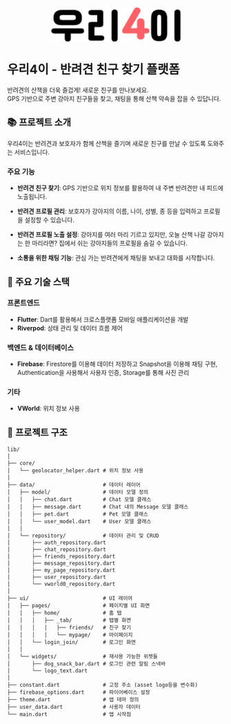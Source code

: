 <p align="center">
  <img src="assets/images/mainLogo.svg" alt="App Logo" width="300">
</p>

# 우리4이 - 반려견 친구 찾기 플랫폼

반려견의 산책을 더욱 즐겁게! 새로운 친구를 만나보세요.<br>
GPS 기반으로 주변 강아지 친구들을 찾고, 채팅을 통해 산책 약속을 잡을 수 있답니다.

## 📚 프로젝트 소개

우리4이는 반려견과 보호자가 함께 산책을 즐기며 새로운 친구를 만날 수 있도록 도와주는 서비스입니다.

### 주요 기능

- **반려견 친구 찾기**: GPS 기반으로 위치 정보를 활용하여 내 주변 반려견만 내 피드에 노출됩니다.

- **반려견 프로필 관리**: 보호자가 강아지의 이름, 나이, 성별, 종 등을 입력하고 프로필을 설정할 수 있습니다.

- **반려견 프로필 노출 설정**: 강아지를 여러 마리 기르고 있지만, 오늘 산책 나갈 강아지는 한 마리라면? 집에서 쉬는 강아지들의 프로필을 숨길 수 있습니다.

- **소통을 위한 채팅 기능**: 관심 가는 반려견에게 채팅을 보내고 대화를 시작합니다.

## 🚀 주요 기술 스택

### 프론트엔드

- **Flutter**: Dart를 활용해서 크로스플랫폼 모바일 애플리케이션을 개발
- **Riverpod**: 상태 관리 및 데이터 흐름 제어

### 백엔드 & 데이터베이스

- **Firebase**: Firestore를 이용해 데이터 저장하고 Snapshot을 이용해 채팅 구현, Authentication을 사용해서 사용자 인증, Storage를 통해 사진 관리

### 기타

- **VWorld**: 위치 정보 사용

## 📂 프로젝트 구조

```
lib/
│
├── core/
│   └── geolocator_helper.dart # 위치 정보 사용
│
├── data/                      # 데이터 레이어
│   ├── model/                 # 데이터 모델 정의
│   │   ├── chat.dart          # Chat 모델 클래스
│   │   ├── message.dart       # Chat 내의 Message 모델 클래스
│   │   ├── pet.dart           # Pet 모델 클래스
│   │   └── user_model.dart    # User 모델 클래스
│   │
│   └── repository/            # 데이터 관리 및 CRUD
│       ├── auth_repository.dart
│       ├── chat_repository.dart
│       ├── friends_repository.dart
│       ├── message_repository.dart
│       ├── my_page_repository.dart
│       ├── user_repository.dart
│       └── vworld0_repository.dart
│
├── ui/                        # UI 레이어
│   ├── pages/                 # 페이지별 UI 화면
│   │   ├── home/              # 홈 탭
│   │   │   ├── _tab/          # 탭별 화면
│   │   │   │   ├── friends/   # 친구 찾기
│   │   │   │   └── mypage/    # 마이페이지
│   │   └── login_join/        # 로그인 화면
│   │
│   └── widgets/               # 재사용 가능한 위젯들
│       ├── dog_snack_bar.dart # 로그인 관련 알림 스낵바
│       └── logo_text.dart
│
├── constant.dart              # 고정 주소 (asset logo등을 변수화)
├── firebase_options.dart      # 파이어베이스 설정
├── theme.dart                 # 앱 테마 정의
├── user_data.dart             # 사용자 데이터
└── main.dart                  # 앱 시작점
```
